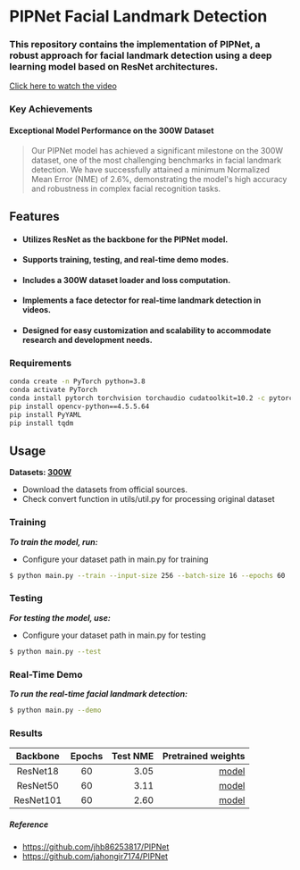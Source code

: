 # PIPNet Facial Landmark Detection

### This repository contains the implementation of PIPNet, a robust approach for facial landmark detection using a deep learning model based on ResNet architectures.
[Click here to watch the video](https://www.youtube.com/watch?v=cxi1WQr-HKE)

### Key Achievements
#### Exceptional Model Performance on the 300W Dataset

> Our PIPNet model has achieved a significant milestone on the 300W dataset, one of the most challenging benchmarks in facial landmark detection. We have successfully attained a minimum Normalized Mean Error (NME) of 2.6%, demonstrating the model's high accuracy and robustness in complex facial recognition tasks.

## Features
* #### Utilizes ResNet as the backbone for the PIPNet model.
* #### Supports training, testing, and real-time demo modes.
* #### Includes a 300W dataset loader and loss computation.
* #### Implements a face detector for real-time landmark detection in videos.
* #### Designed for easy customization and scalability to accommodate research and development needs.
          
### Requirements
```bash
conda create -n PyTorch python=3.8
conda activate PyTorch
conda install pytorch torchvision torchaudio cudatoolkit=10.2 -c pytorch-lts
pip install opencv-python==4.5.5.64
pip install PyYAML
pip install tqdm
```           
## Usage
**Datasets: [300W](https://ibug.doc.ic.ac.uk/resources/facial-point-annotations/)**
* Download the datasets from official sources.
* Check convert function in utils/util.py for processing original dataset

### Training
_**To train the model, run:**_
* Configure your dataset path in main.py for training

```bash
$ python main.py --train --input-size 256 --batch-size 16 --epochs 60
```
### Testing
_**For testing the model, use:**_
* Configure your dataset path in main.py for testing

```bash
$ python main.py --test
```

### Real-Time Demo
**_To run the real-time facial landmark detection:_**
```bash
$ python main.py --demo
```
### Results
| Backbone  | Epochs | Test NME |                                                                 Pretrained weights |
|:---------:|:------:|---------:|-----------------------------------------------------------------------------------:|
| ResNet18  |   60   |     3.05 |  [model](https://github.com/Shohruh72/PIPNet/releases/download/untagged-1f80726d715c00432342/last_18.pth) |
| ResNet50  |   60   |     3.11 |  [model](https://github.com/Shohruh72/PIPNet/releases/download/untagged-1f80726d715c00432342/last_50.pth) |
| ResNet101 |   60   |     2.60 |  [model](https://github.com/Shohruh72/PIPNet/releases/download/untagged-1f80726d715c00432342/last_101.pth) |

##### Reference
* https://github.com/jhb86253817/PIPNet
* https://github.com/jahongir7174/PIPNet
